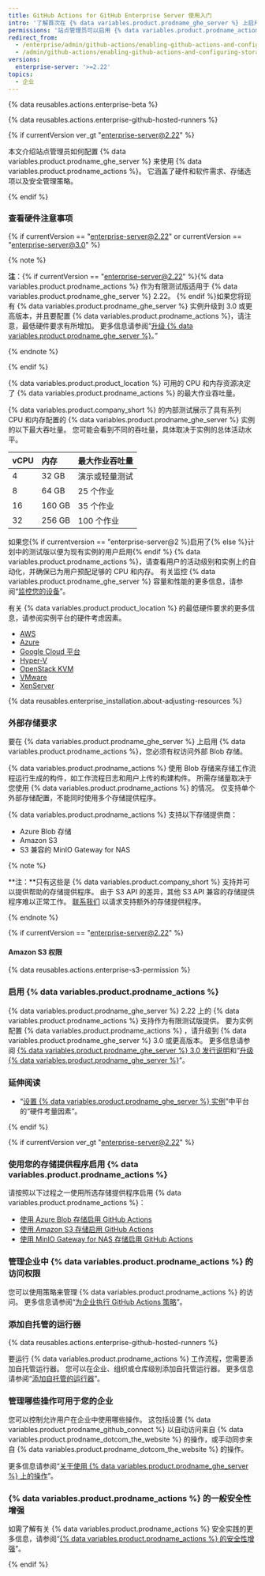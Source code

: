 ```yaml
---
title: GitHub Actions for GitHub Enterprise Server 使用入门
intro: '了解首次在 {% data variables.product.prodname_ghe_server %} 上启用和配置 {% data variables.product.prodname_actions %}。'
permissions: '站点管理员可以启用 {% data variables.product.prodname_actions %} 并配置企业设置。'
redirect_from:
  - /enterprise/admin/github-actions/enabling-github-actions-and-configuring-storage
  - /admin/github-actions/enabling-github-actions-and-configuring-storage
versions:
  enterprise-server: '>=2.22'
topics:
  - 企业
---
```


{% data reusables.actions.enterprise-beta %}

{% data reusables.actions.enterprise-github-hosted-runners %}

{% if currentVersion ver_gt "enterprise-server@2.22" %}

本文介绍站点管理员如何配置 {% data variables.product.prodname_ghe_server %} 来使用 {% data variables.product.prodname_actions %}。 它涵盖了硬件和软件需求、存储选项以及安全管理策略。

{% endif %}

### 查看硬件注意事项

{% if currentVersion == "enterprise-server@2.22" or currentVersion == "enterprise-server@3.0" %}

{% note %}

**注**：{% if currentVersion == "enterprise-server@2.22" %}{% data variables.product.prodname_actions %} 作为有限测试版适用于 {% data variables.product.prodname_ghe_server %} 2.22。 {% endif %}如果您将现有 {% data variables.product.prodname_ghe_server %} 实例升级到 3.0 或更高版本，并且要配置 {% data variables.product.prodname_actions %}，请注意，最低硬件要求有所增加。 更多信息请参阅“[升级 {% data variables.product.prodname_ghe_server %}](/admin/enterprise-management/upgrading-github-enterprise-server#about-minimum-requirements-for-github-enterprise-server-30-and-later)。”

{% endnote %}

{% endif %}

{% data variables.product.product_location %} 可用的 CPU 和内存资源决定了 {% data variables.product.prodname_actions %} 的最大作业吞吐量。

{% data variables.product.company_short %} 的内部测试展示了具有系列 CPU 和内存配置的 {% data variables.product.prodname_ghe_server %} 实例的以下最大吞吐量。 您可能会看到不同的吞吐量，具体取决于实例的总体活动水平。

| vCPU | 内存     | 最大作业吞吐量 |
|:---- |:------ |:------- |
| 4    | 32 GB  | 演示或轻量测试 |
| 8    | 64 GB  | 25 个作业  |
| 16   | 160 GB | 35 个作业  |
| 32   | 256 GB | 100 个作业 |

如果您{% if currentversion == "enterprise-server@2 %}启用了{% else %}计划中的测试版以便为现有实例的用户启用{% endif %} {% data variables.product.prodname_actions %}，请查看用户的活动级别和实例上的自动化，并确保已为用户预配足够的 CPU 和内存。 有关监控 {% data variables.product.prodname_ghe_server %} 容量和性能的更多信息，请参阅“[监控您的设备](/admin/enterprise-management/monitoring-your-appliance)”。

有关 {% data variables.product.product_location %} 的最低硬件要求的更多信息，请参阅实例平台的硬件考虑因素。

- [AWS](/admin/installation/installing-github-enterprise-server-on-aws#hardware-considerations)
- [Azure](/admin/installation/installing-github-enterprise-server-on-azure#hardware-considerations)
- [Google Cloud 平台](/admin/installation/installing-github-enterprise-server-on-google-cloud-platform#hardware-considerations)
- [Hyper-V](/admin/installation/installing-github-enterprise-server-on-hyper-v#hardware-considerations)
- [OpenStack KVM](/admin/installation/installing-github-enterprise-server-on-openstack-kvm#hardware-considerations)
- [VMware](/admin/installation/installing-github-enterprise-server-on-vmware#hardware-considerations)
- [XenServer](/admin/installation/installing-github-enterprise-server-on-xenserver#hardware-considerations)

{% data reusables.enterprise_installation.about-adjusting-resources %}

### 外部存储要求

要在 {% data variables.product.prodname_ghe_server %} 上启用 {% data variables.product.prodname_actions %}，您必须有权访问外部 Blob 存储。

{% data variables.product.prodname_actions %} 使用 Blob 存储来存储工作流程运行生成的构件，如工作流程日志和用户上传的构建构件。 所需存储量取决于您使用 {% data variables.product.prodname_actions %} 的情况。 仅支持单个外部存储配置，不能同时使用多个存储提供程序。

{% data variables.product.prodname_actions %} 支持以下存储提供商：

* Azure Blob 存储
* Amazon S3
* S3 兼容的 MinIO Gateway for NAS

{% note %}

**注：**只有这些是 {% data variables.product.company_short %} 支持并可以提供帮助的存储提供程序。 由于 S3 API 的差异，其他 S3 API 兼容的存储提供程序难以正常工作。 [联系我们](https://support.github.com/contact) 以请求支持额外的存储提供程序。

{% endnote %}

{% if currentVersion == "enterprise-server@2.22" %}

#### Amazon S3 权限

{% data reusables.actions.enterprise-s3-permission %}

### 启用 {% data variables.product.prodname_actions %}

{% data variables.product.prodname_ghe_server %} 2.22 上的 {% data variables.product.prodname_actions %} 支持作为有限测试版提供。 要为实例配置 {% data variables.product.prodname_actions %} ，请升级到 {% data variables.product.prodname_ghe_server %} 3.0 或更高版本。 更多信息请参阅 [{% data variables.product.prodname_ghe_server %} 3.0 发行说明](/enterprise-server@3.0/admin/release-notes)和“[升级 {% data variables.product.prodname_ghe_server %}](/admin/enterprise-management/upgrading-github-enterprise-server)”。

### 延伸阅读

- “[设置 {% data variables.product.prodname_ghe_server %} 实例](/enterprise/admin/installation/setting-up-a-github-enterprise-server-instance)”中平台的“硬件考量因素”。

{% endif %}

{% if currentVersion ver_gt "enterprise-server@2.22" %}

### 使用您的存储提供程序启用 {% data variables.product.prodname_actions %}

请按照以下过程之一使用所选存储提供程序启用 {% data variables.product.prodname_actions %}：

* [使用 Azure Blob 存储启用 GitHub Actions](/admin/github-actions/enabling-github-actions-with-azure-blob-storage)
* [使用 Amazon S3 存储启用 GitHub Actions](/admin/github-actions/enabling-github-actions-with-amazon-s3-storage)
* [使用 MinIO Gateway for NAS 存储启用 GitHub Actions](/admin/github-actions/enabling-github-actions-with-minio-gateway-for-nas-storage)

### 管理企业中 {% data variables.product.prodname_actions %} 的访问权限

您可以使用策略来管理 {% data variables.product.prodname_actions %} 的访问。 更多信息请参阅“[为企业执行 GitHub Actions 策略](/admin/github-actions/enforcing-github-actions-policies-for-your-enterprise)”。

### 添加自托管的运行器

{% data reusables.actions.enterprise-github-hosted-runners %}

要运行 {% data variables.product.prodname_actions %} 工作流程，您需要添加自托管运行器。 您可以在企业、组织或仓库级别添加自托管运行器。 更多信息请参阅“[添加自托管的运行器](/actions/hosting-your-own-runners/adding-self-hosted-runners)”。

### 管理哪些操作可用于您的企业

您可以控制允许用户在企业中使用哪些操作。 这包括设置 {% data variables.product.prodname_github_connect %} 以自动访问来自 {% data variables.product.prodname_dotcom_the_website %} 的操作，或手动同步来自 {% data variables.product.prodname_dotcom_the_website %} 的操作。

更多信息请参阅“[关于使用 {% data variables.product.prodname_ghe_server %} 上的操作](/admin/github-actions/about-using-actions-on-github-enterprise-server)”。

### {% data variables.product.prodname_actions %} 的一般安全性增强

如需了解有关 {% data variables.product.prodname_actions %} 安全实践的更多信息，请参阅“[{% data variables.product.prodname_actions %} 的安全性增强](/actions/learn-github-actions/security-hardening-for-github-actions)”。

{% endif %}
